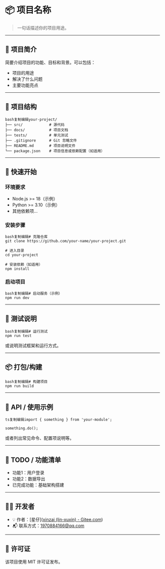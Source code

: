 # 📦 项目名称

> 一句话描述你的项目用途。

------

## 📝 项目简介

简要介绍项目的功能、目标和背景。可以包括：

- 项目的用途
- 解决了什么问题
- 主要功能亮点

------

## 📂 项目结构

```
bash复制编辑your-project/
├── src/            # 源代码
├── docs/           # 项目文档
├── tests/          # 单元测试
├── .gitignore      # Git 忽略文件
├── README.md       # 项目说明文件
└── package.json    # 项目信息或依赖配置（如适用）
```

------

## 🚀 快速开始

### 环境要求

- Node.js >= 18（示例）
- Python >= 3.10（示例）
- 其他依赖项...

### 安装步骤

```
bash复制编辑# 克隆仓库
git clone https://github.com/your-name/your-project.git

# 进入目录
cd your-project

# 安装依赖（如适用）
npm install
```

### 启动项目

```
bash复制编辑# 启动服务（示例）
npm run dev
```

------

## 🧪 测试说明

```
bash复制编辑# 运行测试
npm run test
```

或说明测试框架和运行方式。

------

## 📦 打包/构建

```
bash复制编辑# 构建项目
npm run build
```

------

## 📄 API / 使用示例

```
ts复制编辑import { something } from 'your-module';

something.do();
```

或者列出常见命令、配置项说明等。

------

## 📌 TODO / 功能清单

-  功能1：用户登录
-  功能2：数据导出
-  已完成功能：基础架构搭建

------

## 🧑‍💻 开发者

- 💡 作者：[星仔]([xinzai (lin-xuxin) - Gitee.com](https://gitee.com/lin-xuxin))
- 📬 联系方式：1970884166@qq.com

------

## 📄 许可证

该项目使用 MIT 许可证发布。

